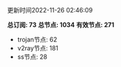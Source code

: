 更新时间2022-11-26 02:46:09

**总订阅: 73**
**总节点: 1034**
**有效节点: 271**
- trojan节点: 62
- v2ray节点: 181
- ss节点: 28
